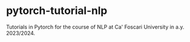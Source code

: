 # pytorch-tutorial-nlp
Tutorials in Pytorch for the course of NLP at Ca' Foscari University in a.y. 2023/2024.
